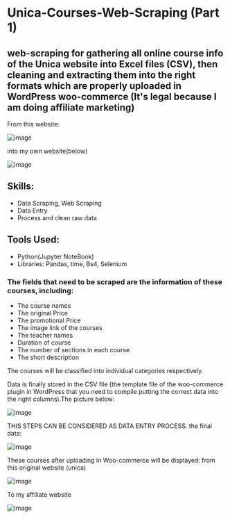 # Unica-Courses-Web-Scraping (Part 1)
## web-scraping for gathering all online course info of the Unica website into Excel files (CSV), then cleaning and extracting them into the right formats which are properly uploaded in WordPress woo-commerce (It's legal because I am doing affiliate marketing)

From this website:

![image](https://github.com/KeithDang1610/Unica-Courses-web-scraping/assets/167521177/c7ab72f2-dc44-4528-8079-49666d057c3a)

into my own website(below)

![image](https://github.com/KeithDang1610/Unica-Courses-web-scraping/assets/167521177/61ae2878-8ac8-4fbf-8724-a0bafff44a94)

## Skills:
- Data Scraping, Web Scraping
- Data Entry
- Process and clean raw data

## Tools Used:
- Python(Jupyter NoteBook)
- Libraries: Pandas, time, Bs4, Selenium

### The fields that need to be scraped are the information of these courses, including: 
+ The course names
+ The original Price
+ The promotional Price
+ The image link of the courses
+ The teacher names
+ Duration of course
+ The number of sections in each course
+ The short description

The courses will be classified into individual categories respectively.

Data is finally stored in the CSV file (the template file of the woo-commerce plugin in WordPress that you need to compile putting the correct data into the right columns).The picture below:

![image](https://github.com/KeithDang1610/Unica-Courses-web-scraping/assets/167521177/f9dca161-b6b3-4b8c-b96b-73d496b167f7)

THIS STEPS CAN BE CONSIDERED AS DATA ENTRY PROCESS.
the final data:

![image](https://github.com/KeithDang1610/Unica-Courses-web-scraping/assets/167521177/630c2cf2-f992-421f-a415-3f0c012f2164)

These courses after uploading in Woo-commerce will be displayed:
from this original website (unica)

![image](https://github.com/KeithDang1610/Unica-Courses-web-scraping/assets/167521177/6a07e5f5-8f12-477a-84ff-490588e44cb9)

To my affiliate website

![image](https://github.com/KeithDang1610/Unica-Courses-web-scraping/assets/167521177/822a69a8-b833-463d-829c-66635c33f7ac)
